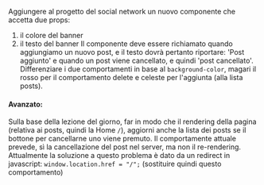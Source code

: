 Aggiungere al progetto del social network un nuovo componente <Banner /> che accetta due props:

1. il colore del banner
2. il testo del banner
   Il componente deve essere richiamato quando aggiungiamo un nuovo post, e il testo dovrà pertanto riportare: 'Post aggiunto' e quando un post viene cancellato, e quindi 'post cancellato'.
   Differenziare i due comportamenti in base al `background-color`, magari il rosso per il comportamento delete e celeste per l'aggiunta (alla lista posts).

#### Avanzato:

Sulla base della lezione del giorno, far in modo che il rendering della pagina (relativa ai posts, quindi la Home `/`), aggiorni anche la lista dei posts se il bottone per cancellarne uno viene premuto.
Il comportamente attuale prevede, sì la cancellazione del post nel server, ma non il re-rendering. Attualmente la soluzione a questo problema è dato da un redirect in javascript: `window.location.href = "/";` (sostituire quindi questo comportamento)
